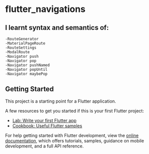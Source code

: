 # flutter_navigations

## I learnt syntax and semantics of:
    -RouteGenerator
    -MaterialPageRoute
    -RouteSettings
    -ModalRoute
    -Navigator push
    -Navigator pop
    -Navigator pushNamed
    -Navigator popUntil
    -Navigator maybePop
    

## Getting Started

This project is a starting point for a Flutter application.

A few resources to get you started if this is your first Flutter project:

- [Lab: Write your first Flutter app](https://docs.flutter.dev/get-started/codelab)
- [Cookbook: Useful Flutter samples](https://docs.flutter.dev/cookbook)

For help getting started with Flutter development, view the
[online documentation](https://docs.flutter.dev/), which offers tutorials,
samples, guidance on mobile development, and a full API reference.
